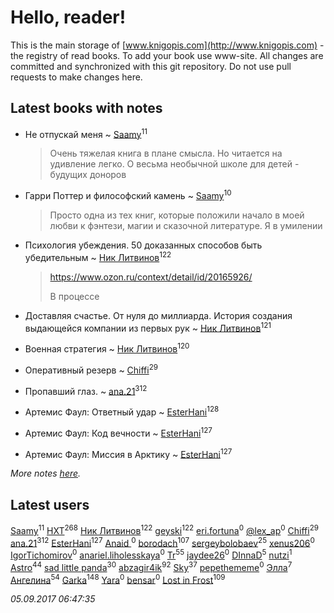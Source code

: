 # Hello, reader!
This is the main storage of [www.knigopis.com](http://www.knigopis.com) - the registry of read books.
To add your book use www-site. All changes are committed and synchronized with this git repository.
Do not use pull requests to make changes here.


## Latest books with notes
* Не отпускай меня ~ [Saamy](users/115/115226508-vkontakte)<sup>11</sup>
    > Очень тяжелая книга в плане смысла. Но читается на удивление легко.
    > О весьма необычной школе для детей - будущих доноров

* Гарри Поттер и философский камень ~ [Saamy](users/115/115226508-vkontakte)<sup>10</sup>
    > Просто одна из тех книг, которые положили начало в моей любви к фэнтези, магии и сказочной литературе.
    > Я в умилении

* Психология убеждения. 50 доказанных способов быть убедительным ~ [Ник Литвинов](users/241/241974816-vkontakte)<sup>122</sup>
    > https://www.ozon.ru/context/detail/id/20165926/
    > 
    > В процессе

* Доставляя счастье. От нуля до миллиарда. История создания выдающейся компании из первых рук ~ [Ник Литвинов](users/241/241974816-vkontakte)<sup>121</sup>

* Военная стратегия ~ [Ник Литвинов](users/241/241974816-vkontakte)<sup>120</sup>

* Оперативный резерв ~ [Chiffi](users/105/105831994080785626680-google)<sup>29</sup>

* Пропавший глаз. ~ [ana.21](users/107/107655526900000657481-google)<sup>312</sup>

* Артемис Фаул: Ответный удар ~ [EsterHani](users/305/30558181-vkontakte)<sup>128</sup>

* Артемис Фаул: Код вечности ~ [EsterHani](users/305/30558181-vkontakte)<sup>127</sup>

* Артемис Фаул: Миссия в Арктику ~ [EsterHani](users/305/30558181-vkontakte)<sup>127</sup>


_More notes [here](latest_books_with_notes.md)._


## Latest users
[Saamy](users/115/115226508-vkontakte)<sup>11</sup> 
[HXT](users/100/100002563462782-facebook)<sup>268</sup> 
[Ник Литвинов](users/241/241974816-vkontakte)<sup>122</sup> 
[geyski](users/221/221959664-vkontakte)<sup>122</sup> 
[eri.fortuna](users/415/415025882-vkontakte)<sup>0</sup> 
[@lex_ap](users/202/2023503321218070-facebook)<sup>0</sup> 
[Chiffi](users/105/105831994080785626680-google)<sup>29</sup> 
[ana.21](users/107/107655526900000657481-google)<sup>312</sup> 
[EsterHani](users/305/30558181-vkontakte)<sup>127</sup> 
[Anaid ](users/251/251826667-vkontakte)<sup>0</sup> 
[borodach](users/157/15706320-vkontakte)<sup>107</sup> 
[sergeybolobaev](users/379/37918255-vkontakte)<sup>25</sup> 
[xenus206](users/468/4688100-vkontakte)<sup>0</sup> 
[IgorTichomirov](users/431/431531313-vkontakte)<sup>0</sup> 
[anariel.liholesskaya](users/283/283147557-vkontakte)<sup>0</sup> 
[Tr](users/122/12282474-vkontakte)<sup>55</sup> 
[jaydee26](users/383/383251823-vkontakte)<sup>0</sup> 
[DInnaD](users/497/497594403964454-facebook)<sup>5</sup> 
[nutzi](users/197/197654375-vkontakte)<sup>1</sup> 
[Astro](users/282/282662025-vkontakte)<sup>44</sup> 
[sad little panda](users/188/1882525281990290-facebook)<sup>30</sup> 
[abzagir4ik](users/362/3621623-vkontakte)<sup>92</sup> 
[Sky](users/118/118049897850017649660-google)<sup>37</sup> 
[pepethememe](users/524/524405564573977-facebook)<sup>0</sup> 
[Элла](users/100/1002037069862545-facebook)<sup>7</sup> 
[Ангелина](users/837/83788782-vkontakte)<sup>54</sup> 
[Garka](users/115/115753719718250012620-google)<sup>148</sup> 
[Yara](users/115/115029246654538634506-google)<sup>0</sup> 
[bensar](users/147/147803718-vkontakte)<sup>0</sup> 
[Lost in Frost](users/103/103293621948650602575-google)<sup>109</sup> 


_05.09.2017 06:47:35_
